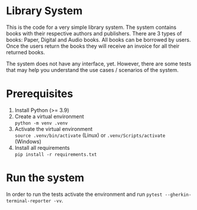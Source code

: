 # Library System

This is the code for a very simple library system.
The system contains books with their respective authors and publishers. There are 3 types of books: Paper, Digital and Audio books.
All books can be borrowed by users. Once the users return the books they will receive an invoice for all their returned books. 

The system does not have any interface, yet. However, there are some tests that may help you understand the use cases / scenarios of the system.

# Prerequisites

1. Install Python (>= 3.9)
2. Create a virtual environment  
  ```python -m venv .venv```
3. Activate the virtual environment  
  ```source .venv/bin/activate``` (Linux) or ``.venv/Scripts/activate`` (Windows)
4. Install all requirements  
  ```pip install -r requirements.txt```

# Run the system

In order to run the tests activate the environment and run ``pytest --gherkin-terminal-reporter -vv``.